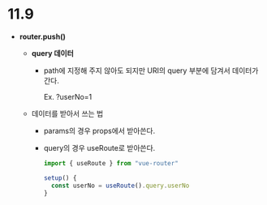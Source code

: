 # 11.9

- **router.push()**
    - **query 데이터**
        - path에 지정해 주지 않아도 되지만 URI의 query 부분에 담겨서 데이터가 간다.
            
            Ex. ?userNo=1
            
    
    - 데이터를 받아서 쓰는 법
        - params의 경우 props에서 받아쓴다.
        - query의 경우 useRoute로 받아쓴다.
            
            ```jsx
            import { useRoute } from "vue-router"
            
            setup() {
              const userNo = useRoute().query.userNo
            }
            ```